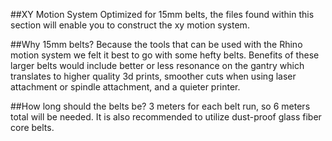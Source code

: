 ##XY Motion System
Optimized for 15mm belts, the files found within this section will enable you to construct the xy motion system.  

##Why 15mm belts?
Because the tools that can be used with the Rhino motion system we felt it best to go with some hefty belts.  Benefits of these larger belts would include better or less resonance 
on the gantry which translates to higher quality 3d prints, smoother cuts when using laser attachment or spindle attachment, and a quieter printer.

##How long should the belts be?
3 meters for each belt run, so 6 meters total will be needed.  It is also recommended to utilize dust-proof glass fiber core belts.
